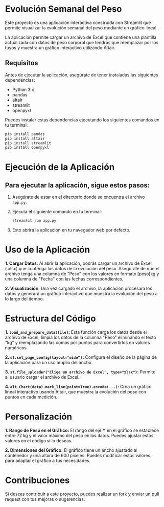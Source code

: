 # Evolución Semanal del Peso

Este proyecto es una aplicación interactiva construida con Streamlit que permite visualizar la evolución semanal del peso mediante un gráfico lineal. 

La aplicación permite cargar un archivo de Excel que contiene una plantilla actualizada con datos de peso corporal que tendrás que reemplazar por los tuyos y muestra un gráfico interactivo utilizando Altair.

## Requisitos

Antes de ejecutar la aplicación, asegúrate de tener instaladas las siguientes dependencias:

- Python 3.x
- pandas
- altair
- streamlit
- openpyxl

Puedes instalar estas dependencias ejecutando los siguientes comandos en tu terminal:

```bash
pip install pandas
pip install altair
pip install streamlit
pip install openpyxl
```

# Ejecución de la Aplicación

## Para ejecutar la aplicación, sigue estos pasos:

1. Asegúrate de estar en el directorio donde se encuentra el archivo `app.py`.

2. Ejecuta el siguiente comando en tu terminal: 
    ```bash
    streamlit run app.py
    ```

3. Esto abrirá la aplicación en tu navegador web por defecto.
   
# Uso de la Aplicación
**1. Cargar Datos**: Al abrir la aplicación, podrás cargar un archivo de Excel (.xlsx) que contenga los datos de la evolución del peso. Asegúrate de que el archivo tenga una columna de "Peso" con los valores en formato [peso]kg y una columna de "Fecha" con las fechas correspondientes.

**2. Visualización**: Una vez cargado el archivo, la aplicación procesará los datos y generará un gráfico interactivo que muestra la evolución del peso a lo largo del tiempo.

# Estructura del Código
**1. `load_and_prepare_data(file)`:** Esta función carga los datos desde el archivo de Excel, limpia los datos de la columna "Peso" eliminando el texto "kg" y reemplazando las comas por puntos para convertirlos en valores numéricos.

**2. `st.set_page_config(layout="wide")`:** Configura el diseño de la página de la aplicación para un uso amplio del ancho.

**3. `st.file_uploader("Elige un archivo de Excel", type="xlsx")`:** Permite al usuario cargar el archivo de Excel.

**4. `alt.Chart(data).mark_line(point=True).encode(...)`:** Crea un gráfico lineal interactivo usando Altair, que muestra la evolución del peso con puntos en cada medición.

# Personalización

**1. Rango de Peso en el Gráfico:** El rango del eje Y en el gráfico se establece entre 72 kg y el valor máximo del peso en los datos. Puedes ajustar estos valores en el código si lo deseas.

**2. Dimensiones del Gráfico:** El gráfico tiene un ancho ajustado al contenedor y una altura de 600 píxeles. Puedes modificar estos valores para adaptar el gráfico a tus necesidades.

# Contribuciones

Si deseas contribuir a este proyecto, puedes realizar un fork y enviar un pull request con tus mejoras o sugerencias.